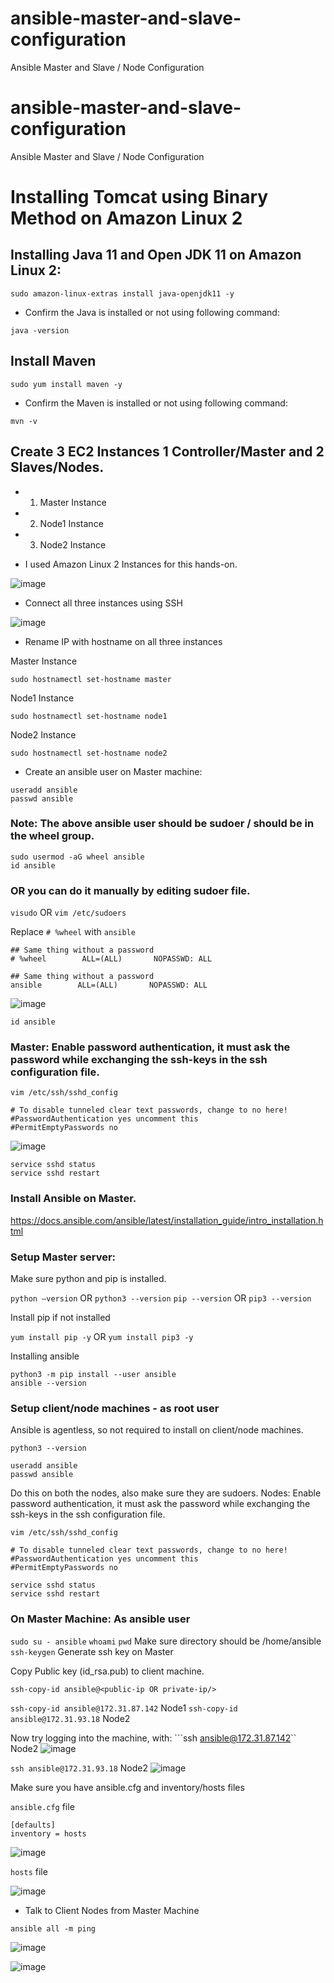 # ansible-master-and-slave-configuration
Ansible Master and Slave / Node Configuration

# ansible-master-and-slave-configuration
Ansible Master and Slave / Node Configuration

# Installing Tomcat using Binary Method on Amazon Linux 2

## Installing Java 11 and Open JDK 11 on Amazon Linux 2:

```t
sudo amazon-linux-extras install java-openjdk11 -y
```
- Confirm the Java is installed or not using following command:

```t
java -version
```
## Install Maven

```t
sudo yum install maven -y
```
- Confirm the Maven is installed or not using following command:

```t
mvn -v
```

## Create 3 EC2 Instances 1 Controller/Master and 2 Slaves/Nodes.

* 1.	Master Instance 
* 2.	Node1 Instance
* 3.	Node2 Instance

- I used Amazon Linux 2 Instances for this hands-on.

![image](https://github.com/clouddost/ansible-master-and-slave-configuration/assets/111498842/cb03d24a-7319-43c1-8df6-b633a5184ad3)

- Connect all three instances using SSH

![image](https://github.com/clouddost/ansible-master-and-slave-configuration/assets/111498842/e361cecb-e9ac-4fd1-bb54-e66fc17c159a)

- Rename IP with hostname on all three instances

Master Instance
```
sudo hostnamectl set-hostname master
```
Node1 Instance
```
sudo hostnamectl set-hostname node1
```
Node2 Instance
```
sudo hostnamectl set-hostname node2
```

- Create an ansible user on Master machine:

```
useradd ansible
passwd ansible
```
### Note: The above ansible user should be sudoer / should be in the wheel group.

```
sudo usermod -aG wheel ansible
id ansible
```

### OR you can do it manually by editing sudoer file. 

``` visudo ``` OR ``` vim /etc/sudoers ``` 

Replace ``` # %wheel ``` with ``` ansible ```

```
## Same thing without a password
# %wheel        ALL=(ALL)       NOPASSWD: ALL
```
```
## Same thing without a password
ansible        ALL=(ALL)       NOPASSWD: ALL
```
![image](https://github.com/clouddost/ansible-master-and-slave-configuration/assets/111498842/b807ab21-0fcf-45b0-9218-cc2beabaffdb)
```
id ansible
```
### Master: Enable password authentication, it must ask the password while exchanging the ssh-keys in the ssh configuration file.

```
vim /etc/ssh/sshd_config
```
```
# To disable tunneled clear text passwords, change to no here!
#PasswordAuthentication yes uncomment this
#PermitEmptyPasswords no
```
![image](https://github.com/clouddost/ansible-master-and-slave-configuration/assets/111498842/51c77f87-5bd8-4fde-8c31-b12f99aaa51f)

```
service sshd status
service sshd restart
```
### Install Ansible on Master.

https://docs.ansible.com/ansible/latest/installation_guide/intro_installation.html

### Setup Master server:

Make sure python and pip is installed.

``` python –version ``` OR ``` python3 --version ```
``` pip --version ``` OR ``` pip3 --version ```

Install pip if not installed

```yum install pip -y``` OR ```yum install pip3 -y```

Installing ansible
```
python3 -m pip install --user ansible
ansible --version
```
### Setup client/node machines - as root user
Ansible is agentless, so not required to install on client/node machines.
```
python3 --version
```
```
useradd ansible
passwd ansible
```
Do this on both the nodes, also make sure they are sudoers.
Nodes: Enable password authentication, it must ask the password while exchanging the ssh-keys in the ssh configuration file.

```
vim /etc/ssh/sshd_config
```
```
# To disable tunneled clear text passwords, change to no here!
#PasswordAuthentication yes uncomment this
#PermitEmptyPasswords no
```
```
service sshd status
service sshd restart
```
### On Master Machine: As ansible user

```sudo su - ansible```
```whoami```
```pwd``` Make sure directory should be /home/ansible
```ssh-keygen``` Generate ssh key on Master

Copy Public key (id_rsa.pub) to client machine.

```
ssh-copy-id ansible@<public-ip OR private-ip/>
```
```ssh-copy-id ansible@172.31.87.142``` Node1
```ssh-copy-id ansible@172.31.93.18``` Node2

Now try logging into the machine, with: 
```ssh ansible@172.31.87.142`` Node2
![image](https://github.com/clouddost/ansible-master-and-slave-configuration/assets/111498842/becd19d7-6bf7-4adc-a0e2-9feb271f23d8)

```ssh ansible@172.31.93.18``` Node2
![image](https://github.com/clouddost/ansible-master-and-slave-configuration/assets/111498842/47d7e291-cd8a-4e28-bc76-a91b7bb6e7fd)

Make sure you have ansible.cfg and inventory/hosts files

```ansible.cfg``` file
```
[defaults]
inventory = hosts
```
![image](https://github.com/clouddost/ansible-master-and-slave-configuration/assets/111498842/d11ecaa1-825f-48ba-b590-26c047ea3760)

```hosts``` file

![image](https://github.com/clouddost/ansible-master-and-slave-configuration/assets/111498842/698b0d22-e093-49af-b632-47cb285ef3e7)

- Talk to Client Nodes from Master Machine

```
ansible all -m ping
```
![image](https://github.com/clouddost/ansible-master-and-slave-configuration/assets/111498842/88296430-ed74-4914-9194-80f5e0a50e75)

![image](https://github.com/clouddost/ansible-master-and-slave-configuration/assets/111498842/b7e57f96-2cfc-400c-b4d6-bc255028cae5)






